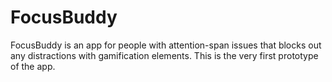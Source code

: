 # FocusBuddy
FocusBuddy is an app for people with attention-span issues that blocks out any distractions with gamification elements.
This is the very first prototype of the app.
